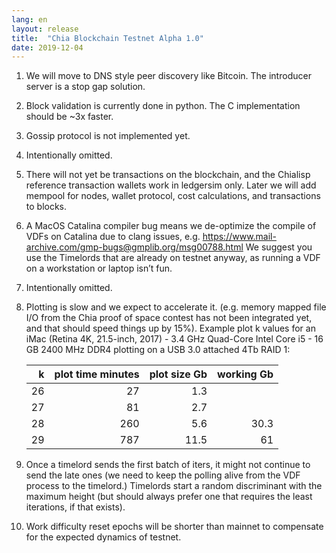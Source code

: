 ```yaml
---
lang: en
layout: release
title:  "Chia Blockchain Testnet Alpha 1.0"
date: 2019-12-04
---
```


1. We will move to DNS style peer discovery like Bitcoin. The introducer server is a stop gap solution.
2. Block validation is currently done in python. The C implementation should be ~3x faster.
3. Gossip protocol is not implemented yet.
4. Intentionally omitted.
5. There will not yet be transactions on the blockchain, and the Chialisp reference transaction wallets work in ledgersim only. Later we will add mempool for nodes, wallet protocol, cost calculations, and transactions to blocks.
6. A MacOS Catalina compiler bug means we de-optimize the compile of VDFs on Catalina due to clang issues, e.g. https://www.mail-archive.com/gmp-bugs@gmplib.org/msg00788.html We suggest you use the Timelords that are already on testnet anyway, as running a VDF on a workstation or laptop isn’t fun.
7. Intentionally omitted.
8. Plotting is slow and we expect to accelerate it. (e.g. memory mapped file I/O from the Chia proof of space contest has not been integrated yet, and that should speed things up by 15%). Example plot k values for an iMac (Retina 4K, 21.5-inch, 2017) - 3.4 GHz Quad-Core Intel Core i5 - 16 GB 2400 MHz DDR4 plotting on a USB 3.0 attached  4Tb RAID 1:

    | k  | plot time minutes | plot size Gb | working Gb |
    |---:|------------------:|-------------:|-----------:|
    | 26 | 27                | 1.3          |            |
    | 27 | 81                | 2.7          |            |
    | 28 | 260               | 5.6          | 30.3       |
    | 29 | 787               | 11.5         | 61         |

9. Once a timelord sends the first batch of iters, it might not continue to send the late ones (we need to keep the polling alive from the VDF process to the timelord.)
Timelords start a random discriminant with the maximum height (but should always prefer one that requires the least iterations, if that exists).
10. Work difficulty reset epochs will be shorter than mainnet to compensate for the expected dynamics of testnet.

